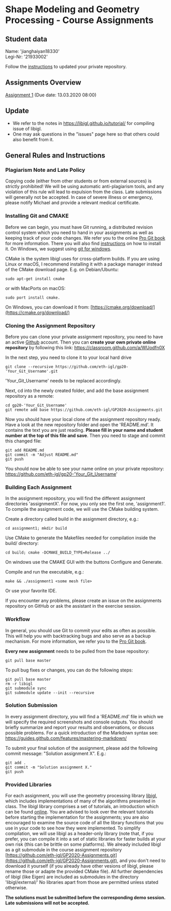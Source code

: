 # Shape Modeling and Geometry Processing - Course Assignments

## Student data

Name: 'jianghaiyan18330'  
Legi-Nr: '21933002'

Follow the [instructions](#workflow) to updated your private repository.

## Assignments Overview

[Assignment 1](assignment1) (Due date: 13.03.2020 08:00)  

## Update
- We refer to the notes in https://libigl.github.io/tutorial/ for compiling issue of libigl. 
- One may ask questions in the "issues" page here so that others could also benefit from it.

## General Rules and Instructions

### Plagiarism Note and Late Policy
Copying code (either from other students or from external sources) is strictly prohibited! We will be using automatic anti-plagiarism tools, and any violation of this rule will lead to expulsion from the class. Late submissions will generally not be accepted. In case of severe illness or emergency, please notify Michael and provide a relevant medical certificate.



### Installing Git and CMAKE
Before we can begin, you must have Git running, a distributed revision control system which you need to hand in your assignments as well as keeping track of your code changes. We refer you to the online [Pro Git book](https://git-scm.com/book/en/v2) for more information. There you will also find [instructions](https://git-scm.com/book/en/v2/Getting-Started-Installing-Git]) on how to install it. On Windows, we suggest using [git for windows](https://git-for-windows.github.io/).

CMake is the system libigl uses for cross-platform builds. If you are using Linux or macOS, I recommend installing it with a package manager instead of the CMake download page. E.g. on Debian/Ubuntu:
```
sudo apt-get install cmake
```
or with MacPorts on macOS:
```
sudo port install cmake.
```
On Windows, you can download it from:
[https://cmake.org/download/](https://cmake.org/download/)

### Cloning the Assignment Repository
Before you can clone your private assignment repository, you need to have an active [Github](https://github.com/) account. Then you can **create your own private online repository** by following this link: https://classroom.github.com/a/WUodfn0X

In the next step, you need to clone it to your local hard drive
```
git clone --recursive https://github.com/eth-igl/gp20-'Your_Git_Username'.git
```
'Your_Git_Username' needs to be replaced accordingly. 

Next, cd into the newly created folder, and add the base assignment repository as a remote:
```
cd gp20-'Your_Git_Username'
git remote add base https://github.com/eth-igl/GP2020-Assignments.git
```
Now you should have your local clone of the assignment repository ready. Have a look at the new repository folder and open the 'README.md'. It contains the text you are just reading. **Please fill in your name and student number at the top of this file and save**. Then you need to stage and commit this changed file:
```
git add README.md
git commit -m "Adjust README.md"
git push
```
You should now be able to see your name online on your private repository: https://github.com/eth-igl/gp20-'Your_Git_Username'

### Building Each Assignment
In the assignment repository, you will find the different assignment directories 'assignmentX'. For now, you only see the first one, 'assignment1'. To compile the assignment code, we will use the CMake building system.

Create a directory called build in the assignment directory, e.g.:
```
cd assignment1; mkdir build
```
Use CMake to generate the Makefiles needed for compilation inside the build/ directory:
```
cd build; cmake -DCMAKE_BUILD_TYPE=Release ../
```
On windows use the CMAKE GUI with the buttons Configure and Generate.

Compile and run the executable, e.g.:
```
make && ./assignment1 <some mesh file>
```
Or use your favorite IDE.

If you encounter any problems, please create an issue on the assignments repository on GitHub or ask the assistant in the exercise session.

### Workflow
In general, you should use Git to commit your edits as often as possible. This will help you with backtracking bugs and also serve as a backup mechanism. For more information, we refer you to the [Pro Git book](https://git-scm.com/book/en/v2/Git-Basics-Recording-Changes-to-the-Repository).

**Every new assignment** needs to be pulled from the base repository:
```
git pull base master
```

To pull bug fixes or changes, you can do the following steps:
```
git pull base master
rm -r libigl
git submodule sync
git submodule update --init --recursive
```

### Solution Submission
In every assignment directory, you will find a 'README.md' file in which we will specify the required screenshots and console outputs. You should briefly summarize and report your results and observations, or discuss possible problems. For a quick introduction of the Markdown syntax see: https://guides.github.com/features/mastering-markdown/

To submit your final solution of the assignment, please add the following commit message: "Solution assignment X". E.g.:
```
git add .
git commit -m "Solution assignment X."
git push
```

### Provided Libraries
For each assignment, you will use the geometry processing library [libigl](https://github.com/libigl/libigl), which includes implementations of many of the algorithms presented in class. The libigl library comprises a set of tutorials, an introduction which can be found [online](https://libigl.github.io/tutorial/). You are advised to look over the relevant tutorials before starting the implementation for the assignments; you are also encouraged to examine the source code of all the library functions that you use in your code to see how they were implemented. To simplify compilation, we will use libigl as a header-only library (note that, if you prefer, you can compile it into a set of static libraries for faster builds at your own risk (this can be brittle on some platforms). We already included libigl as a git submodule in the course assignment repository [https://github.com/eth-igl/GP2020-Assignments.git](https://github.com/eth-igl/GP2020-Assignments.git), and you don't need to download it yourself (if you already have other vesions of libigl, please rename those or adapte the provided CMake file). All further dependencies of libigl (like Eigen) are included as submodules in the directory 'libigl/external/' No libraries apart from those are permitted unless stated otherwise.

**The solutions must be submitted before the corresponding demo session. Late submissions will not be accepted.**
